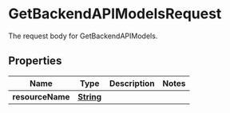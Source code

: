 

# GetBackendAPIModelsRequest

The request body for GetBackendAPIModels.

## Properties

| Name | Type | Description | Notes |
|------------ | ------------- | ------------- | -------------|
|**resourceName** | [**String**](String.md) |  |  |



